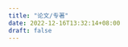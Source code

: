```yaml
---
title: "论文/专著"
date: 2022-12-16T13:32:14+08:00
draft: false
---
```


<script>
window.location.href = "/publication/";
</script>